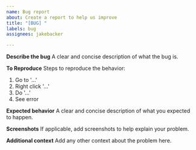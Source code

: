 ```yaml
---
name: Bug report
about: Create a report to help us improve
title: "[BUG] "
labels: bug
assignees: jakebacker

---
```


**Describe the bug**
A clear and concise description of what the bug is.

**To Reproduce**
Steps to reproduce the behavior:
1. Go to '...'
2. Right click '...'
3. Do '...'
4. See error

**Expected behavior**
A clear and concise description of what you expected to happen.

**Screenshots**
If applicable, add screenshots to help explain your problem.

**Additional context**
Add any other context about the problem here.
